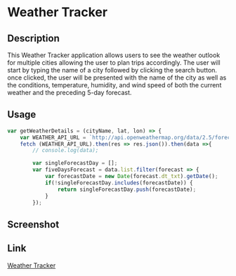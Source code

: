 # Weather Tracker

## Description
This Weather Tracker application allows users to see the weather outlook for multiple cities allowing the user to plan trips accordingly. The user will start by typing the name of a city followed by clicking the search button. once clicked, the user will be presented with the name of the city as well as the conditions, temperature, humidity, and wind speed of both the current weather and the preceding 5-day forecast.

## Usage

```javascript
var getWeatherDetails = (cityName, lat, lon) => {
    var WEATHER_API_URL = `http://api.openweathermap.org/data/2.5/forecast?lat=${lat}&lon=${lon}&appid=${APIkey}&units=imperial`
    fetch (WEATHER_API_URL).then(res => res.json()).then(data =>{
        // console.log(data);

        var singleForecastDay = [];
        var fiveDaysForecast = data.list.filter(forecast => {
            var forecastDate = new Date(forecast.dt_txt).getDate();
            if(!singleForecastDay.includes(forecastDate)) {
                return singleForecastDay.push(forecastDate);
            }
        });
```

## Screenshot


## Link

[Weather Tracker]()

